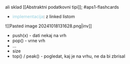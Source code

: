 ali sklad
[[Abstraktni podatkovni tipi]]; #aps1-flashcards 

- <font color="#92cddc">implementacija</font>: z linked listom

![[Pasted image 20241018131628.png|inv]]

- push(x) - dati nekaj na vrh
- pop() - vrne vrh
- ...
- size
- top() / peak() - pogledat, kaj je na vrhu, ne da bi zbrisal